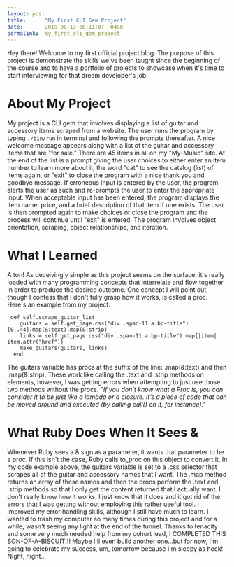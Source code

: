 ```yaml
---
layout: post
title:      "My First CLI Gem Project"
date:       2019-08-13 00:11:07 -0400
permalink:  my_first_cli_gem_project
---
```



Hey there!  Welcome to my first official project blog.  The purpose of this project is demonstrate the skills we've been taught since the beginning of the course and to have a portfolio of projects to showcase when it's time to start interviewing for that dream developer's job.

# About My Project
My project is a CLI gem that involves displaying a list of guitar and accessory items scraped from a website.  The user runs the program by typing `./bin/run` in terminal and following the prompts thereafter.  A nice welcome message appears along with a list of the guitar and accessory items that are "for sale."  There are 45 items in all on my "My-Music" site.  At the end of the list is a prompt giving the user choices to either enter an item number to learn more about it, the word "cat" to see the catalog (list) of items again, or "exit" to close the program with a nice thank you and goodbye message.  If erroneous input is entered by the user, the program alerts the user as such and re-prompts the user to enter the appropriate input.  When acceptable input has been entered, the program displays the item name, price, and a brief description of that item if one exists.  The user is then prompted again to make choices or close the program and the process will continue until "exit" is entered.  The program involves object orientation, scraping, object relationships, and iteration.

# What I Learned
A ton!  As deceivingly simple as this project seems on the surface, it's really loaded with many programming concepts that interrelate and flow together in order to produce the desired outcome.  One concept I will point out, though I confess that I don't fully grasp how it works, is called a proc.  Here's an example from my project:

```
 def self.scrape_guitar_list
    guitars = self.get_page.css("div .span-11 a.bp-title")[0..44].map(&:text).map(&:strip)
    links = self.get_page.css("div .span-11 a.bp-title").map{|item| item.attr("href")}
    make_guitars(guitars, links)
  end
```

The guitars variable has procs at the suffix of the line: .map(&:text) and then .map(&:strip).  These work like calling the .text and .strip methods on elements, however, I was getting errors when attempting to just use those two methods without the procs.  *"If you don’t know what a Proc is, you can consider it to be just like a lambda or a closure. It’s a piece of code that can be moved around and executed (by calling call() on it, for instance)."*  

# What Ruby Does When It Sees &
Whenever Ruby sees a & sign as a parameter, it wants that parameter to be a proc.  If this isn't the case, Ruby calls to_proc on this object to convert it.  In my code example above, the guitars variable is set to a .css selector that scrapes all of the guitar and accessory names that I want.  The .map method returns an array of these names and then the procs perform the .text and .strip methods so that I only get the content returned that I actually want.  I don't really know how it works, I just know that it does and it got rid of the errors that I was getting without employing this rather useful tool.  I improved my error handling skills, although I still have much to learn.  I wanted to trash my computer so many times during this project and for a while, wasn't seeing any light at the end of the tunnel.  Thanks to tenacity and some very much needed help from my cohort lead, I COMPLETED THIS SON-OF-A-BISCUIT!!!  Maybe I'll even build another one...but for now, I'm going to celebrate my success, um, tomorrow because I'm sleepy as heck!  Night, night...

